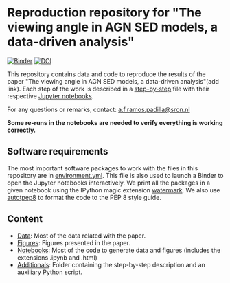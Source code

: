 # Reproduction repository for "The viewing angle in AGN SED models, a data-driven analysis"

[![Binder](https://mybinder.org/badge_logo.svg)](https://mybinder.org/v2/gh/aframosp/AGNView/HEAD)
[![DOI](https://sandbox.zenodo.org/badge/371705993.svg)](https://sandbox.zenodo.org/badge/latestdoi/371705993)

This repository contains data and code to reproduce the results of the paper "The viewing angle in AGN SED models, a data-driven analysis"(add link). Each step of the work is described in a [step-by-step](/Additionals/StepByStep.md) file with their respective [Jupyter notebooks](/Notebooks). 

For any questions or remarks, contact: [a.f.ramos.padilla@sron.nl](mailto:a.f.ramos.padilla@sron.nl)

**Some re-runs in the notebooks are needed to verify everything is working correctly.**


## Software requirements

The most important software packages to work with the files in this repository are in [environment.yml](environment.yml). This file is also used to launch a Binder to open the Jupyter notebooks interactively. We print all the packages in a given notebook using the IPython magic extension [watermark](https://github.com/rasbt/watermark). We also use [autotpep8](https://pypi.org/project/autopep8/) to format the code to the PEP 8 style guide. 

## Content

* [Data](/Data): Most of the data related with the paper.
* [Figures](/Figures): Figures presented in the paper.
* [Notebooks](/Notebooks): Most of the code to generate data and figures (includes the extensions .ipynb and .html)
* [Additionals](/Additionals): Folder containing the step-by-step description and an auxiliary Python script.
